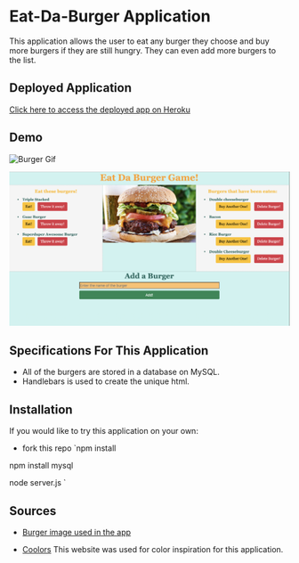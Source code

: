 # Eat-Da-Burger Application

This application allows the user to eat any burger they choose and buy more burgers if they are still hungry. They can even add more burgers to the list.

## Deployed Application

[Click here to access the deployed app on Heroku](https://salty-beach-03284.herokuapp.com/)

## Demo

<img src="Eat Da Burger!.gif" alt="Burger Gif"/>

![Burger Example](BurgerApp.png)

## Specifications For This Application

* All of the burgers are stored in a database on MySQL.
* Handlebars is used to create the unique html.

## Installation

If you would like to try this application on your own:
* fork this repo
`npm install

npm install mysql

node server.js
`

## Sources
* [Burger image used in the app](https://media1.s-nbcnews.com/i/newscms/2019_21/2870431/190524-classic-american-cheeseburger-ew-207p_d9270c5c545b30ea094084c7f2342eb4.jpg)

* [Coolors](https://coolors.co/) This website was used for color inspiration for this application.
